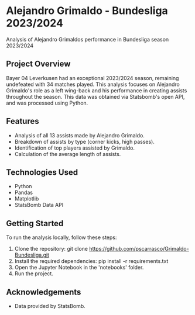# Alejandro Grimaldo - Bundesliga 2023/2024
Analysis of Alejandro Grimaldos performance in Bundesliga season 2023/2024

## Project Overview
Bayer 04 Leverkusen had an exceptional 2023/2024 season, remaining undefeated with 34 matches played. This analysis focuses on Alejandro Grimaldo's role as a left wing-back and his performance in creating assists throughout the season. This data was obtained via Statsbomb's open API, and was processed using Python.

## Features
- Analysis of all 13 assists made by Alejandro Grimaldo.
- Breakdown of assists by type (corner kicks, high passes).
- Identification of top players assisted by Grimaldo.
- Calculation of the average length of assists.

## Technologies Used
- Python
- Pandas
- Matplotlib
- StatsBomb Data API

## Getting Started
To run the analysis locally, follow these steps:
1. Clone the repository:
   git clone https://github.com/pscarrasco/Grimaldo-Bundesliga.git
2. Install the required dependencies:
   pip install -r requirements.txt
3. Open the Jupyter Notebook in the 'notebooks' folder.
4. Run the project.
   
## Acknowledgements
- Data provided by StatsBomb.
